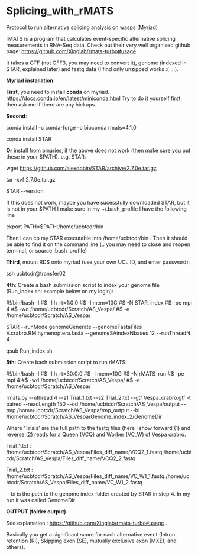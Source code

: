 # Splicing_with_rMATS
Protocol to run alternative splicing analysis on wasps (Myriad)

rMATS is a program that calculates event-specific alternative splicing measurements in RNA-Seq data. Check out their very well organised github page: https://github.com/Xinglab/rmats-turbo#usage

It takes a GTF (not GFF3, you may need to convert it), genome (indexed in STAR, explained later) and fastq data (I find only unzipped works :( ...).

**Myriad installation:**


**First**, you need to install **conda** on myriad. https://docs.conda.io/en/latest/miniconda.html  Try to do it yourself first, then ask me if there are any hickups.


**Second**:

conda install -c conda-forge -c bioconda rmats=4.1.0

conda install STAR

**Or** install from binaries, if the above does not work (then make sure you put these in your $PATH). e.g. STAR:

wget https://github.com/alexdobin/STAR/archive/2.7.0e.tar.gz

tar -xvf 2.7.0e.tar.gz

STAR --version


If this does not work, maybe you have sucessfully downloaded STAR, but it is not in your $PATH 
I make sure in my ~/.bash_profile I have the following line

export PATH=$PATH:/home/ucbtcdr/bin

Then I can cp my STAR executable into /home/ucbtcdr/bin . Then it should be able to find it on the command line (.. you may need to close and reopen terminal, or source .bash_profile)


**Third**, mount RDS onto myriad (use your own UCL ID, and enter password):

ssh ucbtcdr@transfer02


**4th**: Create a bash submission script to index your genome file (Run_index.sh: example below on my login):

#!/bin/bash -l
#$ -l h_rt=1:0:0
#$ -l mem=10G
#$ -N STAR_index
#$ -pe mpi 4
#$ -wd /home/ucbtcdr/Scratch/AS_Vespa/
#$ -e /home/ucbtcdr/Scratch/AS_Vespa/

STAR --runMode genomeGenerate --genomeFastaFiles V.crabro.RM.hymenoptera.fasta --genomeSAindexNbases 12 --runThreadN 4

qsub Run_index.sh


**5th**: Create bach submission script to run rMATS:

#!/bin/bash -l
#$ -l h_rt=30:0:0
#$ -l mem=10G
#$ -N rMATS_run
#$ -pe mpi 4
#$ -wd /home/ucbtcdr/Scratch/AS_Vespa/
#$ -e /home/ucbtcdr/Scratch/AS_Vespa/

rmats.py --nthread 4 --s1 Trial_1.txt --s2 Trial_2.txt --gtf Vespa_crabro.gtf -t paired --readLength 150 --od /home/ucbtcdr/Scratch/AS_Vespa/output --tmp /home/ucbtcdr/Scratch/AS_Vespa/tmp_output --bi /home/ucbtcdr/Scratch/AS_Vespa/Genome_index_2/GenomeDir 

Where 'Trials' are the full path to the fastq files (here i show forward (1) and reverse (2) reads for a Queen (VCQ) and Worker (VC_W) of Vespa crabro:


Trial_1.txt : /home/ucbtcdr/Scratch/AS_Vespa/Files_diff_name/VCQ2_1.fastq:/home/ucbtcdr/Scratch/AS_Vespa/Files_diff_name/VCQ2_2.fastq

Trial_2.txt : /home/ucbtcdr/Scratch/AS_Vespa/Files_diff_name/VC_W1_1.fastq:/home/ucbtcdr/Scratch/AS_Vespa/Files_diff_name/VC_W1_2.fastq

--bi  is the path to the genome index folder created by STAR in step 4. In my run it was called GenomeDir

**OUTPUT (folder output)**

See explanation : https://github.com/Xinglab/rmats-turbo#usage . 

Basically you get a significant score for each alternative event (Intron retention (RI), Skipping exon (SE), mutually exclusive exon (MXE), and others).
